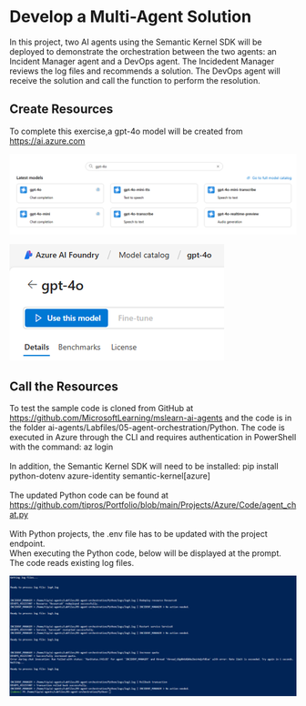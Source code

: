 # Develop a Multi-Agent Solution

In this project, two AI agents using the Semantic Kernel SDK will be deployed to demonstrate the orchestration between the two agents: an Incident Manager agent and a DevOps agent.
The Incidedent Manager reviews the log files and recommends a solution. The DevOps agent will receive the solution and call the function to perform the resolution.
 </br>

## Create Resources
To complete this exercise,a gpt-4o model will be created from https://ai.azure.com
<p><img src="https://github.com/tipros/Portfolio/blob/main/Projects/Azure/Images/Agent/agent-semkernel-seachmodel.png"/></p>
<p><img src="https://github.com/tipros/Portfolio/blob/main/Projects/Azure/Images/Agent/agent-semkernel-usethismodel.png"/></p>


## Call the Resources
To test  the sample code is cloned from GitHub at https://github.com/MicrosoftLearning/mslearn-ai-agents
and the code is in the folder ai-agents/Labfiles/05-agent-orchestration/Python. The code is executed in Azure through the CLI and requires authentication in PowerShell with the command: az login 
</br></br>
In addition, the Semantic Kernel SDK will need to be installed: pip install python-dotenv azure-identity semantic-kernel[azure]
</br></br>
The updated Python code can be found at https://github.com/tipros/Portfolio/blob/main/Projects/Azure/Code/agent_chat.py
</br></br>
With Python projects, the .env file has to be updated with the project endpoint.
</br>
When executing the Python code, below will be displayed at the prompt. The code reads existing log files.
<p><img src="https://github.com/tipros/Portfolio/blob/main/Projects/Azure/Images/Agent/agent-multi-prompt.png"/></p>
